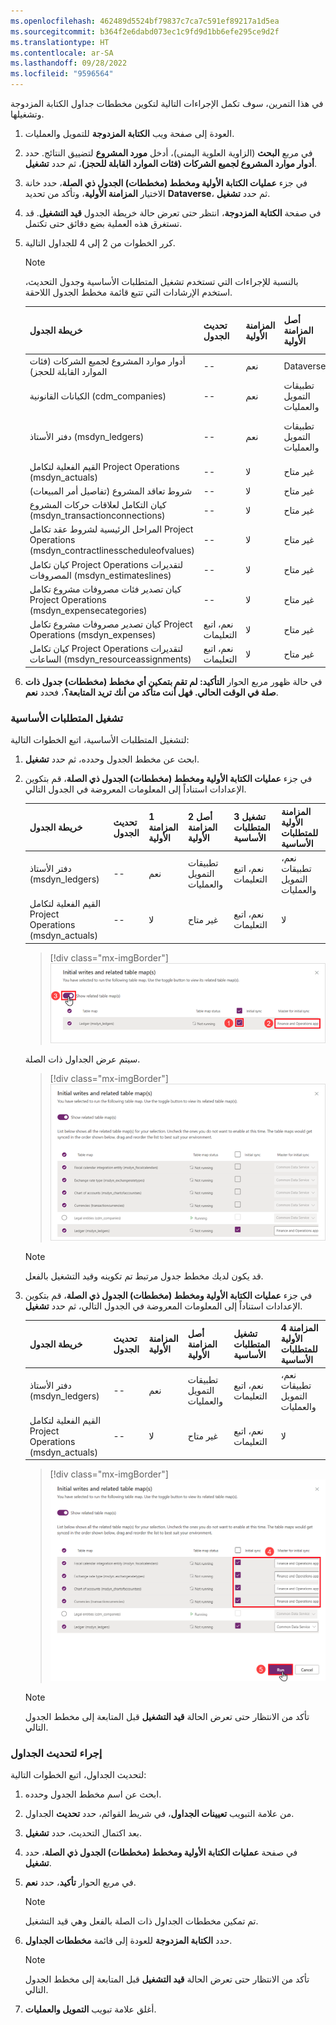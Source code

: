```yaml
---
ms.openlocfilehash: 462489d5524bf79837c7ca7c591ef89217a1d5ea
ms.sourcegitcommit: b364f2e6dabd073ec1c9fd9d1bb6efe295ce9d2f
ms.translationtype: HT
ms.contentlocale: ar-SA
ms.lasthandoff: 09/28/2022
ms.locfileid: "9596564"
---
```

في هذا التمرين، سوف تكمل الإجراءات التالية لتكوين مخططات جداول الكتابة المزدوجة وتشغيلها.

1. العودة إلى صفحة ويب **الكتابة المزدوجة** للتمويل والعمليات.

1. في مربع **البحث** (الزاوية العلوية اليمنى)، أدخل **مورد المشروع** لتضييق النتائج. حدد **أدوار موارد المشروع لجميع الشركات (فئات الموارد القابلة للحجز)**، ثم حدد **تشغيل**.

1. في جزء **عمليات الكتابة الأولية ومخطط (مخططات) الجدول ذي الصلة**، حدد خانة الاختيار **المزامنة الأولية**، وتأكد من تحديد **Dataverse**، ثم حدد **تشغيل**.

1. في صفحة **الكتابة المزدوجة**، انتظر حتى تعرض حالة خريطة الجدول **قيد التشغيل**. قد تستغرق هذه العملية بضع دقائق حتى تكتمل.

1. كرر الخطوات من 2 إلى 4 للجداول التالية.

    > [!NOTE]
    > بالنسبة للإجراءات التي تستخدم تشغيل المتطلبات الأساسية وجدول التحديث، استخدم الإرشادات التي تتبع قائمة مخطط الجدول اللاحقة.

    | خريطة الجدول | تحديث الجدول | المزامنة الأولية | أصل المزامنة الأولية | تشغيل المتطلبات الأساسية | المزامنة الأولية للمتطلبات الأساسية |
    |-----------|---------------|--------------|-------------------------|-------------------|----------------------------|
    | أدوار موارد المشروع لجميع الشركات (فئات الموارد القابلة للحجز) | -- | نعم | Dataverse | -- | -- |
    | الكيانات القانونية (cdm_companies) | -- | نعم | تطبيقات التمويل والعمليات | -- | -- |
    | دفتر الأستاذ (msdyn_ledgers) | -- | نعم | تطبيقات التمويل والعمليات | نعم، اتبع التعليمات | نعم، تطبيقات التمويل والعمليات |
    | القيم الفعلية لتكامل Project Operations ‏(msdyn_actuals) | -- | لا | ‏‫غير متاح | نعم، اتبع التعليمات | لا |
    | شروط تعاقد المشروع (تفاصيل أمر المبيعات) | -- | لا | ‏‫غير متاح | -- | -- |
    | كيان التكامل لعلاقات حركات المشروع (msdyn_transactionconnections) | -- | لا | ‏‫غير متاح | -- | -- |
    | المراحل الرئيسية لشروط عقد تكامل Project Operations ‏(msdyn_contractlinesscheduleofvalues) | -- | لا | ‏‫غير متاح | -- | -- |
    | كيان تكامل Project Operations لتقديرات المصروفات (msdyn_estimateslines) | -- | لا | ‏‫غير متاح | -- | -- |
    | كيان تصدير فئات مصروفات مشروع تكامل Project Operations ‏(msdyn_expensecategories) | -- | لا | ‏‫غير متاح | -- | -- |
    | كيان تصدير مصروفات مشروع تكامل Project Operations ‏(msdyn_expenses) | نعم، اتبع التعليمات | لا | ‏‫غير متاح | -- | -- |
    | كيان تكامل Project Operations لتقديرات الساعات (msdyn_resourceassignments) | نعم، اتبع التعليمات | لا | ‏‫غير متاح | -- | -- |

1. في حالة ظهور مربع الحوار **التأكيد: لم تقم بتمكين أي مخطط (مخططات) جدول ذات صلة في الوقت الحالي. فهل أنت متأكد من أنك تريد المتابعة؟**، فحدد **نعم**.

### <a name="run-prerequisites"></a>تشغيل المتطلبات الأساسية

لتشغيل المتطلبات الأساسية، اتبع الخطوات التالية:

1. ابحث عن مخطط الجدول وحدده، ثم حدد **تشغيل**.

1. في جزء **عمليات الكتابة الأولية ومخطط (مخططات) الجدول ذي الصلة**، قم بتكوين الإعدادات استناداً إلى المعلومات المعروضة في الجدول التالي.

    | خريطة الجدول | تحديث الجدول | 1 المزامنة الأولية | 2 أصل المزامنة الأولية | 3 تشغيل المتطلبات الأساسية | المزامنة الأولية للمتطلبات الأساسية |
    |-----------|---------------|----------------|---------------------------|---------------------|----------------------------|
    | دفتر الأستاذ (msdyn_ledgers) | -- | نعم | تطبيقات التمويل والعمليات | نعم، اتبع التعليمات | نعم، تطبيقات التمويل والعمليات |
    | القيم الفعلية لتكامل Project Operations ‏(msdyn_actuals) | -- | لا | ‏‫غير متاح | نعم، اتبع التعليمات | لا |

    > [!div class="mx-imgBorder"]
    > [![لقطة شاشة لعمليات الكتابة الأولية ومخططات الجداول ذات الصلة مع إظهار مخططات الجداول ذات الصلة والتي يتم تبديلها ودفتر الأستاذ غير قيد التشغيل.](../media/initial-writes-related-table-maps-ss.png)](../media/initial-writes-related-table-maps-ss.png#lightbox)

    سيتم عرض الجداول ذات الصلة.

    > [!div class="mx-imgBorder"]
    > [![لقطة شاشة لعمليات الكتابة الأولية ومخططات الجداول ذات الصلة مع ظهور الجداول ذات الصلة.](../media/related-tables-ss.png)](../media/related-tables-ss.png#lightbox)

    > [!NOTE]
    > قد يكون لديك مخطط جدول مرتبط تم تكوينه وقيد التشغيل بالفعل.

1. في جزء **عمليات الكتابة الأولية ومخطط (مخططات) الجدول ذي الصلة**، قم بتكوين الإعدادات استناداً إلى المعلومات المعروضة في الجدول التالي، ثم حدد **تشغيل**.

    | خريطة الجدول | تحديث الجدول | المزامنة الأولية | أصل المزامنة الأولية | تشغيل المتطلبات الأساسية | 4 المزامنة الأولية للمتطلبات الأساسية |
    |-----------|---------------|--------------|-------------------------|-------------------|------------------------------|
    | دفتر الأستاذ (msdyn_ledgers) | -- | نعم | تطبيقات التمويل والعمليات | نعم، اتبع التعليمات | نعم، تطبيقات التمويل والعمليات |
    | القيم الفعلية لتكامل Project Operations ‏(msdyn_actuals) | -- | لا | ‏‫غير متاح | نعم، اتبع التعليمات | لا |

    > [!div class="mx-imgBorder"]
    > [![لقطة شاشة لعمليات الكتابة الأولية ومخططات الجداول ذات الصلة مع تمييز المزامنة الأولية للمتطلبات الأساسية.](../media/initial-writes-ss.png)](../media/initial-writes-ss.png#lightbox)

    > [!NOTE]
    > تأكد من الانتظار حتى تعرض الحالة **قيد التشغيل** قبل المتابعة إلى مخطط الجدول التالي.

### <a name="procedure-to-refresh-tables"></a>إجراء لتحديث الجداول

لتحديث الجداول، اتبع الخطوات التالية:

1. ابحث عن اسم مخطط الجدول وحدده.

1. من علامة التبويب **تعيينات الجداول**، في شريط القوائم، حدد **تحديث** الجداول.

1. بعد اكتمال التحديث، حدد **تشغيل**.

1. في صفحة **عمليات الكتابة الأولية ومخطط (مخططات) الجدول ذي الصلة**، حدد **تشغيل**.

1. في مربع الحوار **تأكيد**، حدد **نعم**.

    > [!NOTE]
    > تم تمكين مخططات الجداول ذات الصلة بالفعل وهي قيد التشغيل.

1. حدد **الكتابة المزدوجة** للعودة إلى قائمة **مخططات الجداول**.

    > [!NOTE]
    > تأكد من الانتظار حتى تعرض الحالة **قيد التشغيل** قبل المتابعة إلى مخطط الجدول التالي.

1. أغلق علامة تبويب **التمويل والعمليات**.
